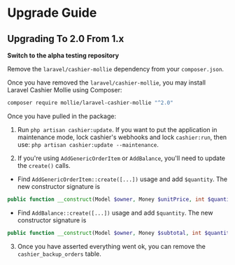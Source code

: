 # Upgrade Guide

## Upgrading To 2.0 From 1.x

**Switch to the alpha testing repository**

Remove the `laravel/cashier-mollie` dependency from your `composer.json`.

Once you have removed  the `laravel/cashier-mollie`, you may install Laravel Cashier Mollie using Composer:

```bash
composer require mollie/laravel-cashier-mollie "^2.0"
```

Once you have pulled in the package:

1. Run `php artisan cashier:update`. If you want to put the application in maintenance mode, lock cashier's webhooks and lock `cashier:run`, then use: `php artisan cashier:update --maintenance`.

2. If you're using `AddGenericOrderItem` or `AddBalance`, you'll need to update the `create()` calls.

- Find `AddGenericOrderItem::create([...])` usage and add `$quantity`. The new constructor signature is
```php
public function __construct(Model $owner, Money $unitPrice, int $quantity, string $description, int $roundingMode = Money::ROUND_HALF_UP) {...}
```
- Find `AddBalance::create([...])` usage and add `$quantity`. The new constructor signature is
```php
public function __construct(Model $owner, Money $subtotal, int $quantity, string $description) {...}
```
3. Once you have asserted everything went ok, you can remove the `cashier_backup_orders` table.
